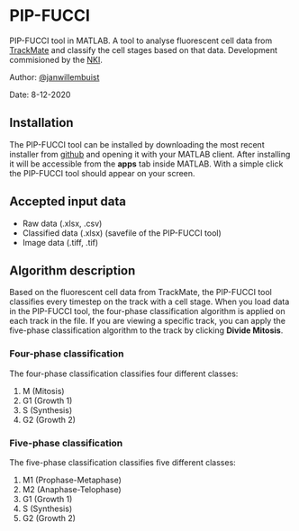# PIP-FUCCI
PIP-FUCCI tool in MATLAB. A tool to analyse fluorescent cell data from [TrackMate][3] and classify the cell stages based on that data. Development commisioned by the [NKI][2].

Author: [@janwillembuist][4]

Date: 8-12-2020

## Installation
The PIP-FUCCI tool can be installed by downloading the most recent installer from [github][1] and opening it with your MATLAB client. After installing it will be accessible from the **apps** tab inside MATLAB. With a simple click the PIP-FUCCI tool should appear on your screen.

## Accepted input data
* Raw data (.xlsx, .csv)
* Classified data (.xlsx) (savefile of the PIP-FUCCI tool)
* Image data (.tiff, .tif)

## Algorithm description
Based on the fluorescent cell data from TrackMate, the PIP-FUCCI tool classifies every timestep on the track with a cell stage. When you load data in the PIP-FUCCI tool, the four-phase classification algorithm is applied on each track in the file. If you are viewing a specific track, you can apply the five-phase classification algorithm to the track by clicking **Divide Mitosis**.

### Four-phase classification
The four-phase classification classifies four different classes:
1. M (Mitosis)
2. G1 (Growth 1)
3. S (Synthesis)
4. G2 (Growth 2)

### Five-phase classification
The five-phase classification classifies five different classes:
1. M1 (Prophase-Metaphase)
2. M2 (Anaphase-Telophase)
2. G1 (Growth 1)
3. S (Synthesis)
4. G2 (Growth 2)

[1]: https://github.com/janwillembuist/PIP-FUCCI/tree/main/dist
[2]: https://www.nki.nl/
[3]: https://imagej.net/TrackMate
[4]: https://github.com/janwillembuist
